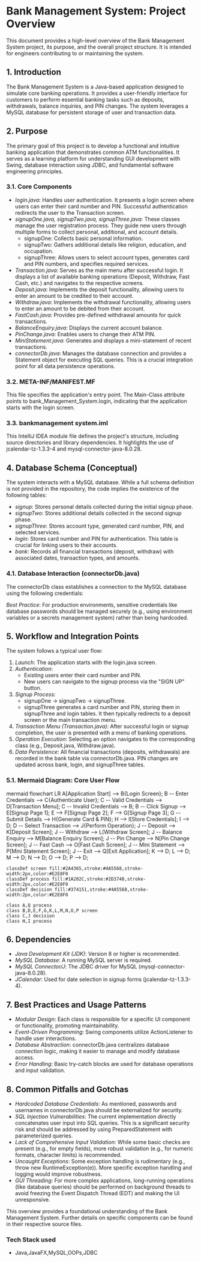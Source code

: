 # Bank Management System: Project Overview

This document provides a high-level overview of the Bank Management System project, its purpose, and the overall project structure. It is intended for engineers contributing to or maintaining the system.

## 1. Introduction

The Bank Management System is a Java-based application designed to simulate core banking operations. It provides a user-friendly interface for customers to perform essential banking tasks such as deposits, withdrawals, balance inquiries, and PIN changes. The system leverages a MySQL database for persistent storage of user and transaction data.

## 2. Purpose

The primary goal of this project is to develop a functional and intuitive banking application that demonstrates common ATM functionalities. It serves as a learning platform for understanding GUI development with Swing, database interaction using JDBC, and fundamental software engineering principles.


### 3.1. Core Components

*   *login.java*: Handles user authentication. It presents a login screen where users can enter their card number and PIN. Successful authentication redirects the user to the Transaction screen.
*   *signupOne.java, signupTwo.java, signupThree.java*: These classes manage the user registration process. They guide new users through multiple forms to collect personal, additional, and account details.
    *   signupOne: Collects basic personal information.
    *   signupTwo: Gathers additional details like religion, education, and occupation.
    *   signupThree: Allows users to select account types, generates card and PIN numbers, and specifies required services.
*   *Transaction.java*: Serves as the main menu after successful login. It displays a list of available banking operations (Deposit, Withdraw, Fast Cash, etc.) and navigates to the respective screens.
*   *Deposit.java*: Implements the deposit functionality, allowing users to enter an amount to be credited to their account.
*   *Withdraw.java*: Implements the withdrawal functionality, allowing users to enter an amount to be debited from their account.
*   *FastCash.java*: Provides pre-defined withdrawal amounts for quick transactions.
*   *BalanceEnquiry.java*: Displays the current account balance.
*   *PinChange.java*: Enables users to change their ATM PIN.
*   *MiniStatement.java*: Generates and displays a mini-statement of recent transactions.
*   *connectorDb.java*: Manages the database connection and provides a Statement object for executing SQL queries. This is a crucial integration point for all data persistence operations.

### 3.2. META-INF/MANIFEST.MF

This file specifies the application's entry point. The Main-Class attribute points to bank_Management_System.login, indicating that the application starts with the login screen.

### 3.3. bankmanagement system.iml

This IntelliJ IDEA module file defines the project's structure, including source directories and library dependencies. It highlights the use of jcalendar-tz-1.3.3-4 and mysql-connector-java-8.0.28.

## 4. Database Schema (Conceptual)

The system interacts with a MySQL database. While a full schema definition is not provided in the repository, the code implies the existence of the following tables:

*   *signup*: Stores personal details collected during the initial signup phase.
*   *signupTwo*: Stores additional details collected in the second signup phase.
*   *signupThree*: Stores account type, generated card number, PIN, and selected services.
*   *login*: Stores card number and PIN for authentication. This table is crucial for linking users to their accounts.
*   *bank*: Records all financial transactions (deposit, withdraw) with associated dates, transaction types, and amounts.

### 4.1. Database Interaction (connectorDb.java)

The connectorDb class establishes a connection to the MySQL database using the following credentials:

*Best Practice*: For production environments, sensitive credentials like database passwords should be managed securely (e.g., using environment variables or a secrets management system) rather than being hardcoded.

## 5. Workflow and Integration Points

The system follows a typical user flow:

1.  *Launch*: The application starts with the login.java screen.
2.  *Authentication*:
    *   Existing users enter their card number and PIN.
    *   New users can navigate to the signup process via the "SIGN UP" button.
3.  *Signup Process*:
    *   signupOne -> signupTwo -> signupThree.
    *   signupThree generates a card number and PIN, storing them in signupThree and login tables. It then typically redirects to a deposit screen or the main transaction menu.
4.  *Transaction Menu (Transaction.java)*: After successful login or signup completion, the user is presented with a menu of banking operations.
5.  *Operation Execution*: Selecting an option navigates to the corresponding class (e.g., Deposit.java, Withdraw.java).
6.  *Data Persistence*: All financial transactions (deposits, withdrawals) are recorded in the bank table via connectorDb.java. PIN changes are updated across bank, login, and signupThree tables.

### 5.1. Mermaid Diagram: Core User Flow

mermaid
flowchart LR
    A[Application Start] --> B{Login Screen};
    B -- Enter Credentials --> C{Authenticate User};
    C -- Valid Credentials --> D[Transaction Menu];
    C -- Invalid Credentials --> B;
    B -- Click Signup --> E[Signup Page 1];
    E --> F[Signup Page 2];
    F --> G[Signup Page 3];
    G -- Submit Details --> H{Generate Card & PIN};
    H --> I[Store Credentials];
    I --> D;
    D -- Select Transaction --> J{Perform Operation};
    J -- Deposit --> K[Deposit Screen];
    J -- Withdraw --> L[Withdraw Screen];
    J -- Balance Enquiry --> M[Balance Enquiry Screen];
    J -- Pin Change --> N[Pin Change Screen];
    J -- Fast Cash --> O[Fast Cash Screen];
    J -- Mini Statement --> P[Mini Statement Screen];
    J -- Exit --> Q[Exit Application];
    K --> D;
    L --> D;
    M --> D;
    N --> D;
    O --> D;
    P --> D;
    
    classDef screen fill:#2A4365,stroke:#4A5568,stroke-width:2px,color:#E2E8F0
    classDef process fill:#1A202C,stroke:#2D3748,stroke-width:2px,color:#E2E8F0
    classDef decision fill:#374151,stroke:#4A5568,stroke-width:2px,color:#E2E8F0
    
    class A,Q process
    class B,D,E,F,G,K,L,M,N,O,P screen
    class C,J decision
    class H,I process


## 6. Dependencies

*   *Java Development Kit (JDK)*: Version 8 or higher is recommended.
*   *MySQL Database*: A running MySQL server is required.
*   *MySQL Connector/J*: The JDBC driver for MySQL (mysql-connector-java-8.0.28).
*   *JCalendar*: Used for date selection in signup forms (jcalendar-tz-1.3.3-4).

## 7. Best Practices and Usage Patterns

*   *Modular Design*: Each class is responsible for a specific UI component or functionality, promoting maintainability.
*   *Event-Driven Programming*: Swing components utilize ActionListener to handle user interactions.
*   *Database Abstraction*: connectorDb.java centralizes database connection logic, making it easier to manage and modify database access.
*   *Error Handling*: Basic try-catch blocks are used for database operations and input validation.

## 8. Common Pitfalls and Gotchas

*   *Hardcoded Database Credentials*: As mentioned, passwords and usernames in connectorDb.java should be externalized for security.
*   *SQL Injection Vulnerabilities*: The current implementation directly concatenates user input into SQL queries. This is a significant security risk and should be addressed by using PreparedStatement with parameterized queries.
*   *Lack of Comprehensive Input Validation*: While some basic checks are present (e.g., for empty fields), more robust validation (e.g., for numeric formats, character limits) is recommended.
*   *Uncaught Exceptions*: Some exception handling is rudimentary (e.g., throw new RuntimeException(e)). More specific exception handling and logging would improve robustness.
*   *GUI Threading*: For more complex applications, long-running operations (like database queries) should be performed on background threads to avoid freezing the Event Dispatch Thread (EDT) and making the UI unresponsive.

This overview provides a foundational understanding of the Bank Management System. Further details on specific components can be found in their respective source files.

### Tech Stack used

* Java,JavaFX,MySQL,OOPs,JDBC
